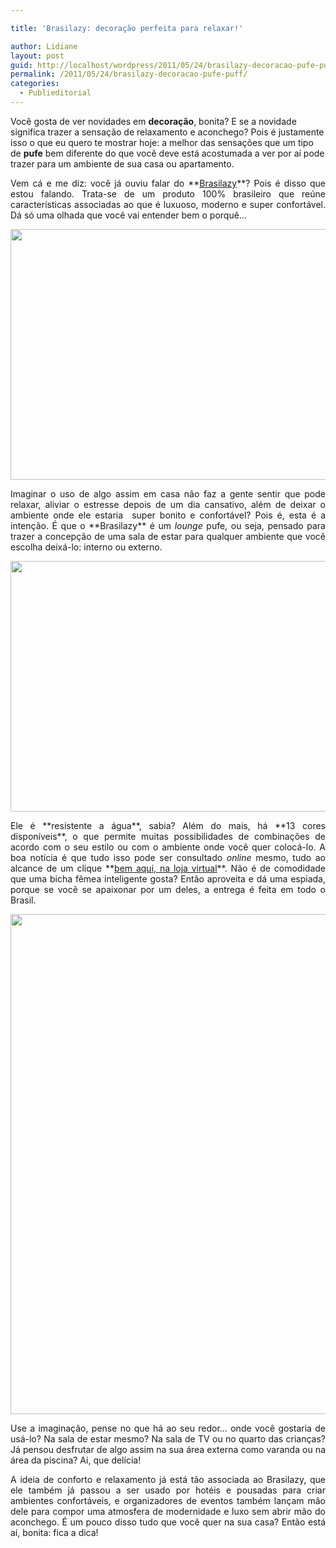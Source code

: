 ```yaml
---

title: 'Brasilazy: decoração perfeita para relaxar!'

author: Lidiane
layout: post
guid: http://localhost/wordpress/2011/05/24/brasilazy-decoracao-pufe-puff/
permalink: /2011/05/24/brasilazy-decoracao-pufe-puff/
categories:
  - Publieditorial
---
```

Você gosta de ver novidades em **decoração**, bonita? E se a novidade significa trazer a sensação de relaxamento e aconchego? Pois é justamente isso o que eu quero te mostrar hoje: a melhor das sensações que um tipo de **pufe** bem diferente do que você deve está acostumada a ver por aí pode trazer para um ambiente de sua casa ou apartamento.

<p style="text-align: justify;">
  Vem cá e me diz: você já ouviu falar do **<a href="http://www.brasilazy.com.br/" target="_blank">Brasilazy</a>**? Pois é disso que estou falando. Trata-se de um produto 100% brasileiro que reúne características associadas ao que é luxuoso, moderno e super confortável. Dá só uma olhada que você vai entender bem o porquê…
</p>

<!--more-->

<p style="text-align: center;">
  <a href="http://www.trololodemulher.com.br/blog/wp-content/uploads/2011/05/pufe-laranja_1.jpg"><img class="alignnone size-full wp-image-6416" title="pufe laranja_1" src="http://www.trololodemulher.com.br/blog/wp-content/uploads/2011/05/pufe-laranja_1.jpg" alt="" width="600" height="401" /></a>
</p>

<p style="text-align: justify;">
  Imaginar o uso de algo assim em casa não faz a gente sentir que pode relaxar, aliviar o estresse depois de um dia cansativo, além de deixar o ambiente onde ele estaria  super bonito e confortável? Pois é, esta é a intenção. É que o **Brasilazy** é um <em>lounge</em> pufe, ou seja, pensado para trazer a concepção de uma sala de estar para qualquer ambiente que você escolha deixá-lo: interno ou externo.
</p>

<p style="text-align: center;">
  <a href="http://www.trololodemulher.com.br/blog/wp-content/uploads/2011/05/pufe-marinho_1.jpg"><img class="alignnone size-full wp-image-6417" title="pufe marinho_1" src="http://www.trololodemulher.com.br/blog/wp-content/uploads/2011/05/pufe-marinho_1.jpg" alt="" width="600" height="401" /></a>
</p>

<p style="text-align: justify;">
  Ele é **resistente a água**, sabia? Além do mais, há **13 cores disponíveis**, o que permite muitas possibilidades de combinações de acordo com o seu estilo ou com o ambiente onde você quer colocá-lo. A boa notícia é que tudo isso pode ser consultado <em>online</em> mesmo, tudo ao alcance de um clique **<a href="http://www.brasilazy.com.br/" target="_blank">bem aqui, na loja virtual</a>**. Não é de comodidade que uma bicha fêmea inteligente gosta? Então aproveita e dá uma espiada, porque se você se apaixonar por um deles, a entrega é feita em todo o Brasil.
</p>

<p style="text-align: center;">
  <a href="http://www.trololodemulher.com.br/blog/wp-content/uploads/2011/05/pufe-pink_3.jpg"><img class="alignnone size-full wp-image-6418" title="pufe pink_3" src="http://www.trololodemulher.com.br/blog/wp-content/uploads/2011/05/pufe-pink_3.jpg" alt="" width="534" height="800" /></a>
</p>

<p style="text-align: justify;">
  Use a imaginação, pense no que há ao seu redor… onde você gostaria de usá-lo? Na sala de estar mesmo? Na sala de TV ou no quarto das crianças? Já pensou desfrutar de algo assim na sua área externa como varanda ou na área da piscina? Ai, que delícia!
</p>

<p style="text-align: justify;">
  A ideia de conforto e relaxamento já está tão associada ao Brasilazy, que ele também já passou a ser usado por hotéis e pousadas para criar ambientes confortáveis, e organizadores de eventos também lançam mão dele para compor uma atmosfera de modernidade e luxo sem abrir mão do aconchego. É um pouco disso tudo que você quer na sua casa? Então está aí, bonita: fica a dica!
</p>